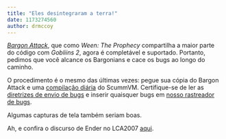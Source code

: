 ```yaml
---
title: "Eles desintegraram a terra!"
date: 1173274560
author: drmccoy
---
```


[*Bargon Attack*](http://wiki.scummvm.org/index.php/Bargon_Attack), que como *Ween: The Prophecy* compartilha a maior parte do código com *Gobliins 2*, agora é completável e suportado. Portanto, pedimos que você alcance os Bargonians e cace os bugs ao longo do caminho.

O procedimento é o mesmo das últimas vezes: pegue sua cópia do Bargon Attack e uma [compilação diária](/downloads/#daily) do ScummVM. Certifique-se de ler as [diretrizes de envio de bugs](/faq/#question.report-bugs) e inserir quaisquer bugs em [nosso rastreador de bugs](http://bugs.scummvm.org/).

Algumas capturas de tela também seriam boas.

Ah, e confira o discurso de Ender no LCA2007 [aqui](http://mirror.linux.org.au/pub/linux.conf.au/2007/video/tuesday/tuesday_1650_gaming.ogg).
